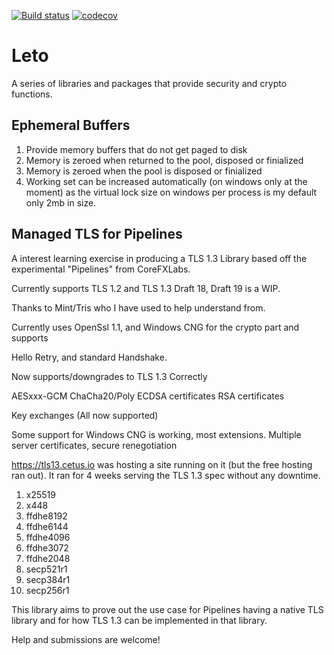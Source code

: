 [![Build status](https://ci.appveyor.com/api/projects/status/rvpu3vfrwdbm3vgg/branch/master?svg=true)](https://ci.appveyor.com/project/Drawaes/leto)
[![codecov](https://codecov.io/gh/Drawaes/Leto/branch/master/graph/badge.svg)](https://codecov.io/gh/Drawaes/Leto)

# Leto
A series of libraries and packages that provide security and crypto functions.

## Ephemeral Buffers

1. Provide memory buffers that do not get paged to disk
2. Memory is zeroed when returned to the pool, disposed or finialized
3. Memory is zeroed when the pool is disposed or finialized
4. Working set can be increased automatically (on windows only at the moment) as the virtual lock size on windows per process is my default only 2mb in size.

## Managed TLS for Pipelines

A interest learning exercise in producing a TLS 1.3 Library based off the experimental "Pipelines" from CoreFXLabs.

Currently supports TLS 1.2 and TLS 1.3 Draft 18, Draft 19 is a WIP.

Thanks to Mint/Tris who I have used to help understand from.

Currently uses OpenSsl 1.1, and Windows CNG for the crypto part and supports

Hello Retry, and standard Handshake. 

Now supports/downgrades to TLS 1.3 Correctly

AESxxx-GCM
ChaCha20/Poly
ECDSA certificates
RSA certificates

Key exchanges (All now supported)

Some support for Windows CNG is working, most extensions. Multiple server certificates, secure renegotiation

https://tls13.cetus.io was hosting a site running on it (but the free hosting ran out). It ran for 4 weeks serving the TLS 1.3 spec without any downtime.

1. x25519
2. x448
3. ffdhe8192
4. ffdhe6144
5. ffdhe4096
6. ffdhe3072
7. ffdhe2048
8. secp521r1
9. secp384r1
10. secp256r1

This library aims to prove out the use case for Pipelines having a native TLS library and for how TLS 1.3 can be implemented in that library.

Help and submissions are welcome!
